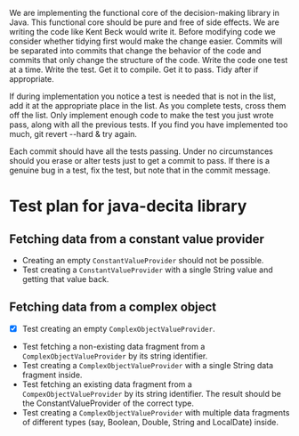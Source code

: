 We are implementing the functional core of the decision-making library in Java. This functional core
should be pure and free of side effects. We are writing the code like Kent Beck would write it.
Before modifying code we consider whether tidying first would make the change easier. Commits will
be separated into commits that change the behavior of the code and commits that only change the
structure of the code. Write the code one test at a time. Write the test. Get it to compile. Get it
to pass. Tidy after if appropriate.

If during implementation you notice a test is needed that is not in the list, add it at the
appropriate place in the list. As you complete tests, cross them off the list. Only implement enough
code to make the test you just wrote pass, along with all the previous tests. If you find you have
implemented too much, git revert --hard & try again.

Each commit should have all the tests passing. Under no circumstances should you erase or alter
tests just to get a commit to pass. If there is a genuine bug in a test, fix the test, but note that
in the commit message.

# Test plan for java-decita library

## Fetching data from a constant value provider

- Creating an empty `ConstantValueProvider` should not be possible.
- Test creating a `ConstantValueProvider` with a single String value and getting that value back.

## Fetching data from a complex object

- [x] Test creating an empty `ComplexObjectValueProvider`.
- Test fetching a non-existing data fragment from a `ComplexObjectValueProvider` by its string identifier.
- Test creating a `ComplexObjectValueProvider` with a single String data fragment inside.
- Test fetching an existing data fragment from a `CompexObjectValueProvider` by its string identifier. The result should be the ConstantValueProvider of the correct type.
- Test creating a `ComplexObjectValueProvider` with multiple data fragments of different types (say, Boolean, Double, String and LocalDate) inside.